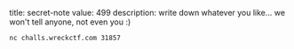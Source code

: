 title: secret-note
value: 499
description: write down whatever you like... we won't tell anyone, not even you :)

`nc challs.wreckctf.com 31857`
